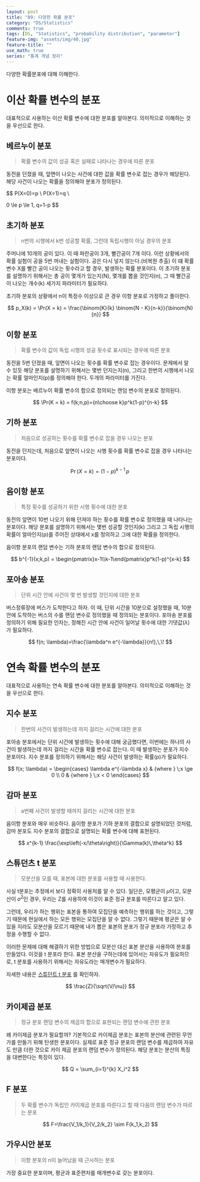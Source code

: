 ```yaml
---
layout: post
title: "09: 다양한 확률 분포"
category: "DS/Statistics"
comments: true
tags: [DS, "Statistics", "probability distribution", "parameter"]
feature-img: "assets/img/40.jpg"
feature-title: ""
use_math: true
series: "통계 개념 정리"
---
```


다양한 확률분포에 대해 이해한다.

# 이산 확률 변수의 분포

대표적으로 사용하는 이산 확률 변수에 대한 분포를 알아본다. 의미적으로 이해하는 것을 우선으로 한다.

## 베르누이 분포

> 확률 변수의 값이 성공 혹은 실패로 나타나는 경우에 따른 분포

동전을 던졌을 때, 앞면이 나오는 사건에 대한 값을 확률 변수로 잡는 경우가 해당된다. 해당 사건이 나오는 확률을 정의해야 분포가 정의된다.

$$
P(X=0)=p \\
P(X=1)=q \\

0 \le p \le 1, q=1-p
$$

## 초기하 분포

> n번의 시행에서 k번 성공할 확률, 그런데 독립시행이 아닐 경우의 분포

주머니에 10개의 공이 있다. 이 때 파란공이 3개, 빨간공이 7개 이다. 이런 상황에서의 확률 실험이 공을 5번 꺼내는 실험이다. 공은 다시 넣지 않는다.(비복원 추출) 이 떄 확률 변수 X를 빨간 공이 나오는 횟수라고 할 경우, 발생하는 확률 분포이다. 이 초기하 분포를 설명하기 위해서는 총 공이 몇개가 있는지(N), 몇개를 뽑을 것인지(n), 그 때 빨간공이 나오는 개수(k) 세가지 파라미터가 필요하다.

초기하 분포의 상황에서 n이 특정수 이상으로 큰 경우 이항 분포로 가정하고 풀이한다.

$$
p_X(k) = \Pr(X = k)
= \frac{\binom{K}{k} \binom{N - K}{n-k}}{\binom{N}{n}}
$$

## 이항 분포

> 확률 변수의 값이 독립 시행의 성공 횟수로 표시되는 경우에 따른 분포

동전을 5번 던졌을 때, 앞면이 나오는 횟수를 확률 변수로 잡는 경우이다. 문제에서 알 수 있듯 해당 분포를 설명하기 위해서는 몇번 던지는지(n), 그리고 한번의 시행에서 나오는 확률 얼마인지(p)를 정의해야 한다. 두개의 파라미터를 가진다.

이항 분포는 베르누이 확률 변수의 합으로 정의되는 랜덤 변수의 분포로 정의된다.

$$
\Pr(K = k) = f(k;n,p)={n\choose k}p^k(1-p)^{n-k}
$$

## 기하 분포

> 처음으로 성공하는 횟수를 확률 변수로 잡을 경우 나오는 분포

동전을 던지는데, 처음으로 앞면이 나오는 시행 횟수를 확률 변수로 잡을 경우 나타나는 분포이다.

$$
\Pr(X = k) = (1-p)^{k-1}\,p\,
$$

## 음이항 분포

> 특정 횟수를 성공하기 위한 시행 횟수에 대한 분포

동전의 앞면이 10번 나오기 위해 던져야 하는 횟수를 확률 변수로 정의했을 때 나타나는 분포이다. 해당 분포를 설명하기 위해서는 몇번 성공할 것인지(k) 그리고 그 독립 시행의 확률이 얼마인지(p)를 주어진 상태에서 x를 정의하고 그에 대한 확률을 정의한다.

음이항 분포의 랜덤 변수는 기하 분포의 랜덤 변수의 합으로 정의된다.

$$
b^{-1}(x;k,p) = \begin{pmatrix}x-1\\k-1\end{pmatrix}p^k(1-p)^{x-k}
$$

## 포아송 분포

> 단위 시간 안에 사건이 몇 번 발생할 것인지에 대한 분포

버스정류장에 버스가 도착한다고 하자. 이 때, 단위 시간을 10분으로 설정했을 때, 10분안에 도착하는 버스의 수를 랜덤 변수로 정의했을 때 정의되는 분포이다. 포아송 분포를 정의하기 위해 필요한 인자는, 정해진 시간 안에 사건이 일어날 횟수에 대한 기댓값($\lambda$)가 필요하다.

$$
f(n; \lambda)=\frac{\lambda^n e^{-\lambda}}{n!},\,\!
$$

# 연속 확률 변수의 분포

대표적으로 사용하는 연속 확률 변수에 대한 분포를 알아본다. 의미적으로 이해하는 것을 우선으로 한다.

## 지수 분포

> 한번의 사건이 발생하는데 까지 걸리는 시간에 대한 분포

포아송 분포에서는 단위 시간에 발생하는 횟수에 대해 궁금했다면, 이번에는 하나의 사건이 발생하는데 까지 걸리는 시간을 확률 변수로 잡는다. 이 때 발생하는 분포가 지수 분포이다. 지수 분포를 정의하기 위해서는 해당 사건이 발생하는 확률(p)가 필요하다.

$$
f(x; \lambda) = \begin{cases}
\lambda e^{-\lambda x} & {where } \;x \ge 0 \\
0 & {where } \;x < 0
\end{cases}
$$

## 감마 분포

> a번째 사건이 발생할 때까지 걸리는 시간에 대한 분포

음이항 분포와 매우 비슷하다. 음이항 분포가 기하 분포의 결합으로 설명되었던 것처럼, 감마 분포도 지수 분포의 결합으로 설명되는 확률 변수에 대해 표현된다.

$$
x^{k-1} \frac{\exp\left(-x/\theta\right)}{\Gamma(k)\,\theta^k}
$$

## 스튜던츠 t 분포

> 모분산을 모를 때, 표본에 대한 분포를 사용할 때 사용한다.

사실 t분포는 추정에서 보다 정확히 사용처를 알 수 있다. 일단은, 모평균이 $\mu$이고, 모분산이 $\sigma^2$인 경우, 우리는 Z를 사용하여 이것이 표준 정규 분포를 따른다고 알고 있다.

그런데, 우리가 하는 행위는 표본을 통하여 모집단을 예측하는 행위를 하는 것이고, 그렇기 때문에 현실에서 하는 모든 행위는 모집단을 알 수 없다. 그렇기 때문에 평균은 알 수 있을 지라도 모분산을 모르기 때문에 내가 뽑은 표본의 분포가 정규 분포라 가정하고 추정을 수행할 수 없다.

이러한 문제에 대해 해결하기 위한 방법으로 모분산 대신 표본 분산을 사용하여 분포를 만들었다. 이것을 t 분포라 한다. 표본 분산을 구하는데에 있어서는 자유도가 필요하므로, t 분포를 사용하기 위해서는 자유도라는 매개변수가 필요하다.

자세한 내용은 [스튜던트 t 분포](https://ko.wikipedia.org/w/index.php?title=%EC%8A%A4%ED%8A%9C%EB%8D%98%ED%8A%B8_t_%EB%B6%84%ED%8F%AC&action=edit&section=1) 를 확인하자.

$$
\frac{Z}{\sqrt{V/\nu}}
$$

## 카이제곱 분포

> 정규 분포 랜덤 변수의 제곱의 합으로 표현되는 랜덤 변수에 관한 분포

왜 카이제곱 분포가 필요할까? 기본적으로 카이제곱 분포는 표본의 분산에 관련된 무언가를 만들기 위해 탄생한 분포이다. 실제로 표준 정규 분포의 랜덤 변수를 제곱하여 자유도 만큼 더한 것으로 카이 제곱 분포의 랜덤 변수가 정의된다. 해당 분포는 분산의 특징을 대변한다는 특징이 있다.

$$
Q = \sum_{i=1}^{k} X_i^2
$$

## F 분포

> 두 확률 변수가 독립인 카이제곱 분포를 따른다고 할 때 다음의 랜덤 변수가 따르는 분포

$$
F=\frac{V_1/k_1}{V_2/k_2} \sim F(k_1,k_2)
$$

## 가우시안 분포

> 이항 분포의 n이 늘어났을 때 근사하는 분포

가장 중요한 분포이며, 평균과 표준편차를 매개변수로 갖는 분포이다.
